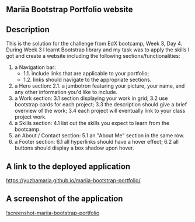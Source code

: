 ## Mariia Bootstrap Portfolio website

## Description
This is the solution for the challenge from EdX bootcamp, Week 3, Day 4. 
During Week 3 I learnt Bootstrap library and my task was to apply the skills I got and create a website including the following sections/functionalities:  

1. a Navigation bar:
   - 1.1. include links that are applicable to your portfolio;
   - 1.2. links should navigate to the appropriate sections.
2. a Hero section:
   2.1. a jumbotron featuring your picture, your name, and any other information you'd like to include.
3. a Work section:
   3.1 section displaying your work in grid;
   3.2 use bootstrap cards for each project;
   3.3 the description should give a brief overview of the work;
   3.4 each project will eventually link to your class project work.
4. a Skills section:
   4.1 list out the skills you expect to learn from the bootcamp.
5. an About / Contact section:
   5.1 an "About Me" section in the same row.
6. a Footer section:
   6.1 all hyperlinks should have a hover effect;
   6.2 all buttons should display a box shadow upon hover.


## A link to the deployed application 
https://yuzbamaria.github.io/mariia-bootstrap-portfolio/ 

## A screenshot of the application
[!screenshot-mariia-bootstrap-portfolio](images/yuzbamaria.github.io_mariia-bootstrap-portfolio_.png)
